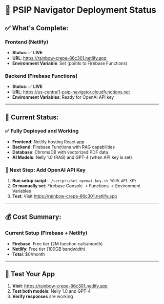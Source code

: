# 🚀 PSIP Navigator Deployment Status

## **✅ What's Complete:**

### **Frontend (Netlify)**
- **Status**: ✅ **LIVE**
- **URL**: https://rainbow-crepe-86c301.netlify.app
- **Environment Variable**: Set (points to Firebase Functions)

### **Backend (Firebase Functions)**
- **Status**: ✅ **LIVE**
- **URL**: https://us-central1-psip-navigator.cloudfunctions.net
- **Environment Variables**: Ready for OpenAI API key

---

## **🎯 Current Status:**

### **✅ Fully Deployed and Working**
- **Frontend**: Netlify hosting React app
- **Backend**: Firebase Functions with RAG capabilities
- **Database**: ChromaDB with vectorized PDF data
- **AI Models**: Nelly 1.0 (RAG) and GPT-4 (when API key is set)

### **🔑 Next Step: Add OpenAI API Key**
1. **Run setup script**: `./scripts/set_openai_key.sh YOUR_API_KEY`
2. **Or manually set**: Firebase Console → Functions → Environment Variables
3. **Test**: Visit https://rainbow-crepe-86c301.netlify.app

---

## **💰 Cost Summary:**

### **Current Setup (Firebase + Netlify)**
- **Firebase**: Free tier (2M function calls/month)
- **Netlify**: Free tier (100GB bandwidth)
- **Total**: $0/month

---

## **🧪 Test Your App**

1. **Visit**: https://rainbow-crepe-86c301.netlify.app
2. **Test both models**: Nelly 1.0 and GPT-4
3. **Verify responses** are working


